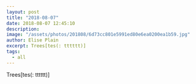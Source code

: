 ```yaml
---
layout: post
title: "2018-08-07"
date: 2018-08-07 12:45:10
description: 
image: "/assets/photos/201808/6d73cc801e5991ed80e6ea0200ea1b59.jpg"
author: Elise Plain
excerpt: Trees[tes(: tttttt)]
tags: 
  - all
---
```


Trees[tes(: tttttt)]
<p></p>
